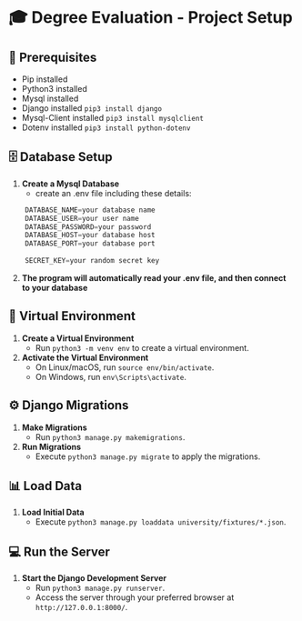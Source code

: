 # 🎓 Degree Evaluation - Project Setup

## 📌 Prerequisites
- Pip installed
- Python3 installed 
- Mysql installed 
- Django installed `pip3 install django`
- Mysql-Client installed `pip3 install mysqlclient`
- Dotenv installed `pip3 install python-dotenv` 

## 🗄️ Database Setup
1. **Create a Mysql Database**
   - create an .env file including these details:
```python
    DATABASE_NAME=your database name
    DATABASE_USER=your user name
    DATABASE_PASSWORD=your password
    DATABASE_HOST=your database host
    DATABASE_PORT=your database port
    
    SECRET_KEY=your random secret key
```
2. **The program will automatically read your .env file, and then connect to your database**

## 🔧 Virtual Environment
1. **Create a Virtual Environment**
   - Run `python3 -m venv env` to create a virtual environment.
2. **Activate the Virtual Environment**
   - On Linux/macOS, run `source env/bin/activate`.
   - On Windows, run `env\Scripts\activate`.


## ⚙️ Django Migrations
1. **Make Migrations**
   - Run `python3 manage.py makemigrations`.
2. **Run Migrations**
   - Execute `python3 manage.py migrate` to apply the migrations.

## 📊 Load Data
1. **Load Initial Data**
   - Execute `python3 manage.py loaddata university/fixtures/*.json`.

## 💻 Run the Server
1. **Start the Django Development Server**
   - Run `python3 manage.py runserver`.
   - Access the server through your preferred browser at `http://127.0.0.1:8000/`.
